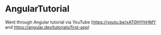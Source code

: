 # AngularTutorial
Went through Angular tutorial via YouTube (https://youtu.be/xAT0lHYhHMY and https://angular.dev/tutorials/first-app)
